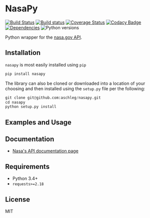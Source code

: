 # NasaPy

[![Build Status](https://travis-ci.org/aschleg/nasapy.svg?branch=master)](https://travis-ci.org/aschleg/nasapy)
[![Build status](https://ci.appveyor.com/api/projects/status/h36pef9i0o1rjosy?svg=true)](https://ci.appveyor.com/project/aschleg/nasapy)
[![Coverage Status](https://coveralls.io/repos/github/aschleg/nasapy/badge.svg)](https://coveralls.io/github/aschleg/nasapy)
[![Codacy Badge](https://api.codacy.com/project/badge/Grade/ff660e1ce59a432493b19bd6f4751347)](https://www.codacy.com/manual/aschleg/nasapy?utm_source=github.com&amp;utm_medium=referral&amp;utm_content=aschleg/nasapy&amp;utm_campaign=Badge_Grade)
[![Dependencies](https://img.shields.io/librariesio/github/aschleg/nasapy.svg?label=dependencies)](https://libraries.io/github/aschleg/nasapy)
![Python versions](https://img.shields.io/badge/python-3.4%2C%203.5%2C%203.6%2C%203.7-blue.svg)

Python wrapper for the [nasa.gov API](https://api.nasa.gov/).

## Installation

`nasapy` is most easily installed using `pip`

```bash
pip install nasapy
```

The library can also be cloned or downloaded into a location of your choosing and then installed using the `setup.py` 
file per the following:

~~~ python
git clone git@github.com:aschleg/nasapy.git
cd nasapy
python setup.py install
~~~

## Examples and Usage


## Documentation

* [Nasa's API documentation page](https://api.nasa.gov/)

## Requirements

* Python 3.4+
* `requests>=2.18`

## License

MIT